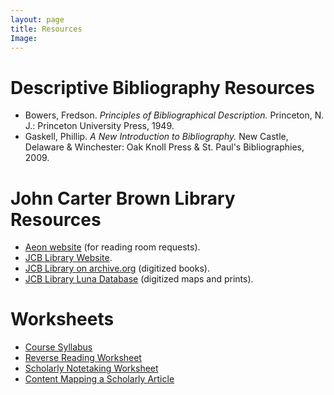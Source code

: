 ```yaml
---
layout: page
title: Resources
Image:
---
```


# Descriptive Bibliography Resources
* Bowers, Fredson. *Principles of Bibliographical Description.* Princeton, N. J.: Princeton University Press, 1949.
* Gaskell, Phillip. *A New Introduction to Bibliography.* New Castle, Delaware & Winchester: Oak Knoll Press & St. Paul's Bibliographies, 2009.

# John Carter Brown Library Resources
* [Aeon website](https://jcbl.aeon.atlas-sys.com/aeon.dll) (for reading room requests).
* [JCB Library Website](https://www.brown.edu/academics/libraries/john-carter-brown/).
* [JCB Library on archive.org](https://archive.org/details/JohnCarterBrownLibrary) (digitized books).
* [JCB Library Luna Database](https://jcb.lunaimaging.com/luna/servlet/allCollections) (digitized maps and prints).

# Worksheets
* [Course Syllabus](../pdf/BookHistorySyllabusSpring2019.pdf)
* [Reverse Reading Worksheet](https://docs.google.com/document/d/1FP-nKyqed5Mv-LaU3rFCebSIxDG8bfKzHTZeQAEnJMk/edit)
* [Scholarly Notetaking Worksheet](https://docs.google.com/document/d/1tWTlvAqcI_OvgIKl3ZWHZxF_ZV2A8QJ-jtt7xD5kTPY/edit)
* [Content Mapping a Scholarly Article](https://docs.google.com/document/d/14Hp_n_fmq9zocIsg0mGtwuWRtLZaj4LmndIJq5QSq3Y/edit)

